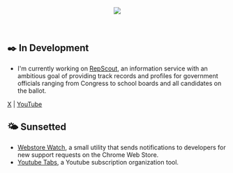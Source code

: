 <div align="center">
  <img src="https://media4.giphy.com/media/Nx0rz3jtxtEre/giphy.gif?cid=790b7611708bf722ec7532ea9b723fc0938fca453e1f7fbe&rid=giphy.gif&ct=g">
</div>

<br>
<br>

<h2>✒️ In Development</h2>

- I'm currently working on <a href="https://repscout.us/">RepScout</a>, an information service with an ambitious goal of providing track records and profiles for government officials ranging from Congress to school boards and all candidates on the ballot.

<a href="https://twitter.com/RepScoutUS">X</a> | <a href="https://www.youtube.com/@RepScout/featured">YouTube</a>


<!-- <h2>🎨 In Design</h2> -->

<!-- <h2>⏸ On Hold</h2>

- I was developing a 2D sci-fi game called Stellar Assembler, loosely inspired by games like Factorio, Mindustry, and Rimworld -->

<!-- <h2>✅ Completed</h2> -->

<h2>🌤️ Sunsetted</h2>

- <a href="https://github.com/Gmanicus/WebstoreWatch">Webstore Watch</a>, a small utility that sends notifications to developers for new support requests on the Chrome Web Store.
- <a href="https://github.com/Gmanicus/Youtube-Tabs">Youtube Tabs</a>, a Youtube subscription organization tool.
